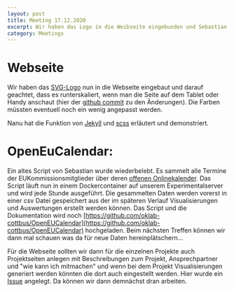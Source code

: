 ```yaml
---
layout: post
title: Meeting 17.12.2020
excerpt: Wir haben das Logo in die Weibseite eingebunden und Sebastian hat seinen EU-Kalender-Scraper wieder aufgesetzt
category: Meetings
---
```


# Webseite

Wir haben das [SVG-Logo](https://github.com/oklab-cottbus/Logo_Design) nun in die Webseite eingebaut und darauf geachtet, dass es runterskaliert, wenn man die Seite auf dem Tablet oder Handy anschaut (hier der [github commit](https://github.com/OK-Lab-Brandenburg/oklab-cottbus/commit/d20c6e8eca0a222869efc876ca8cc39e63b90b7b) zu den Änderungen). Die Farben müssten eventuell noch ein wenig angepasst werden. 

Nanu hat die Funktion von [Jekyll](https://jekyllrb.com/) und [scss](https://sass-lang.com/) erläutert und demonstriert.

# OpenEuCalendar:
Ein altes Script von Sebastian wurde wiederbelebt. Es sammelt alle Termine der EUKommissionsmitglieder über deren [offenen Onlinekalender](https://ec.europa.eu/commission/commissioners/calendar/commission/commissioners/2019-2024%3Fpage%3D1_en).
Das Script läuft nun in einem Dockercontainer auf unserem Experimentalserver und wird jede Stunde ausgeführt. Die gesammelten Daten werden vorerst in einer csv Datei gespeichert aus der im späteren Verlauf Visualisierungen und Auswertungen erstellt werden können. Das Script und die Dokumentation wird noch [https://github.com/oklab-cottbus/OpenEUCalendar](https://github.com/oklab-cottbus/OpenEUCalendar) hochgeladen.
Beim nächsten Treffen können wir dann mal schauen was da für neue Daten hereinplätschern...

Für die Webseite sollten wir dann für die einzelnen Projekte auch Projektseiten anlegen mit Beschreibungen zum Projekt, Ansprechpartner und "wie kann ich mitmachen" und wenn bei dem Projekt Visualisierungen generiert werden könnten die dort auch eingestellt werden. Hier wurde ein [Issue](https://github.com/OK-Lab-Brandenburg/oklab-cottbus/issues/1) angelegt. Da können wir dann demnächst dran arbeiten.

